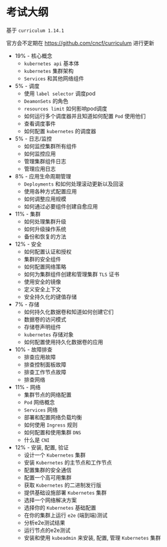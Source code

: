 # 考试大纲

基于 `curriculum 1.14.1`

官方会不定期在 https://github.com/cncf/curriculum 进行更新

* 19% - 核心概念
  * `kubernetes api` 基本体
  * `kubernetes` 集群架构
  * `Services` 和其他网络组件
* 5% - 调度
  * 使用 `label selector` 调度pod
  * `DeamonSets` 的角色
  * `resources limit` 如何影响pod调度
  * 如何运行多个调度器并且知道如何配置 `Pod` 使用他们
  * 查看调度事件
  * 如何配置 `kubernetes` 的调度器
* 5% - 日志/监控
  * 如何监控集群所有组件
  * 如何监控应用
  * 管理集群组件日志
  * 管理应用日志
* 8% - 应用生命周期管理
  * `Deployments` 和如何处理滚动更新以及回滚
  * 使用各种方式配置应用
  * 如何调整应用规模
  * 如何通过必要组件创建自愈应用
* 11% - 集群
  * 如何处理集群升级
  * 如何升级操作系统
  * 备份和恢复的方法
* 12% - 安全
  * 如何配置认证和授权
  * 集群的安全组件
  * 如何配置网络策略
  * 如何为集群组件创建和管理集群 `TLS` 证书
  * 使用安全的镜像
  * 定义安全上下文
  * 安全持久化的键值存储
* 7% - 存储
  * 如何持久化数据卷和知道如何创建它们
  * 数据卷的访问模式
  * 存储卷声明组件
  * `kubernetes` 存储对象
  * 如何配置使用持久化数据卷的应用
* 10% - 故障排查
  * 排查应用故障
  * 排查控制面板故障
  * 排查工作节点故障
  * 排查网络
* 11% - 网络
  * 集群节点的网络配置
  * `Pod` 网络概念
  * `Services` 网络
  * 部署和配置网络负载均衡
  * 如何使用 `Ingress` 规则
  * 如何配置和使用集群 `DNS`
  * 什么是 `CNI`
* 12% - 安装, 配置, 验证
  * 设计一个 `Kubernetes` 集群
  * 安装 `Kubernetes` 的主节点和工作节点
  * 配置集群的安全通信
  * 配置一个高可用集群
  * 获取 `Kubernetes` 的二进制发行版
  * 提供基础设施部署 `Kubernetes` 集群
  * 选择一个网络解决方案
  * 选择你的 `Kubernetes` 基础配置
  * 在你的集群上运行 `e2e` (端到端)测试
  * 分析e2e测试结果
  * 运行节点的e2e测试
  * 安装和使用 `kubeadmin` 来安装, 配置, 管理 `Kubernetes` 集群
  